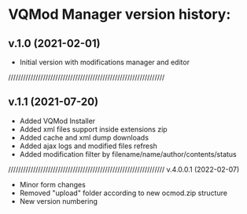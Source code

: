 # VQMod Manager version history:

## v.1.0 (2021-02-01)
- Initial version with modifications manager and editor

///////////////////////////////////////////////////////////////

## v.1.1 (2021-07-20)
- Added VQMod Installer
- Added xml files support inside extensions zip
- Added cache and xml dump downloads
- Added ajax logs and modified files refresh
- Added modification filter by filename/name/author/contents/status

///////////////////////////////////////////////////////////////
v.4.0.0.1 (2022-02-07)
- Minor form changes
- Removed "upload" folder according to new ocmod.zip structure
- New version numbering